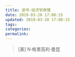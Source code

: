 ```yaml
---
title: 读书·经济学原理
date: 2019-03-28 17:08:15
updated: 2019-03-28 17:08:15
tags:
categories:
permalink:
---
```


> [美] N·格里高利·曼昆